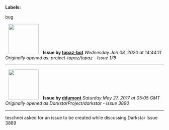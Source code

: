 **Labels:**

bug



<a href="https://github.com/topaz-bot"><img src="https://avatars3.githubusercontent.com/u/59651103?v=4" width="96" height="96" hspace="10"></img></a> **Issue by [topaz-bot](https://github.com/topaz-bot)**
_Wednesday Jan 08, 2020 at 14:44:11_
_Originally opened as: project-topaz/topaz - Issue 178_

----

<a href="https://github.com/ddumont"><img src="https://avatars0.githubusercontent.com/u/482734?v=4"  width="96" height="96" hspace="10"></img></a> **Issue by [ddumont](https://github.com/ddumont)**
_Saturday May 27, 2017 at 05:05 GMT_
_Originally opened as DarkstarProject/darkstar - Issue 3890_

----

teschnei asked for an issue to be created while discussing Darkstar Issue 3889

